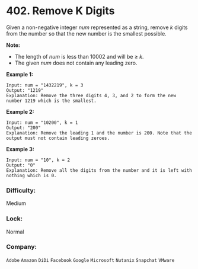 # 402. Remove K Digits

Given a non-negative integer *num* represented as a string, remove *k* digits from the number so that the new number is the smallest possible.
 
**Note:**

- The length of *num* is less than 10002 and will be ≥ *k*.
- The given *num* does not contain any leading zero.

**Example 1:**

```
Input: num = "1432219", k = 3
Output: "1219"
Explanation: Remove the three digits 4, 3, and 2 to form the new number 1219 which is the smallest.
```

**Example 2:**

```
Input: num = "10200", k = 1
Output: "200"
Explanation: Remove the leading 1 and the number is 200. Note that the output must not contain leading zeroes.
```

**Example 3:**

```
Input: num = "10", k = 2
Output: "0"
Explanation: Remove all the digits from the number and it is left with nothing which is 0.
```

### Difficulty:
Medium 

### Lock:
Normal 

### Company:
`Adobe` `Amazon` `DiDi` `Facebook` `Google` `Microsoft` `Nutanix` `Snapchat` `VMware`
